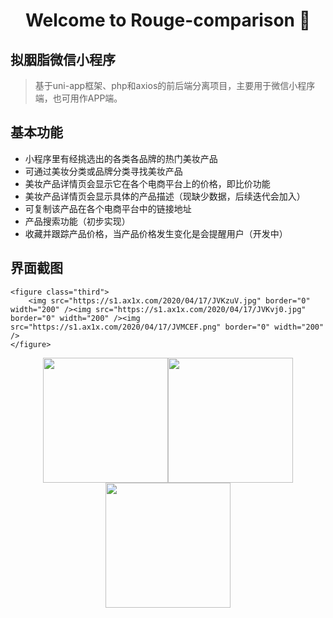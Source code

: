 <h1 align="center">Welcome to Rouge-comparison 👋</h1>

## 拟胭脂微信小程序

> 基于uni-app框架、php和axios的前后端分离项目，主要用于微信小程序端，也可用作APP端。

## 基本功能

- 小程序里有经挑选出的各类各品牌的热门美妆产品
- 可通过美妆分类或品牌分类寻找美妆产品
- 美妆产品详情页会显示它在各个电商平台上的价格，即比价功能
- 美妆产品详情页会显示具体的产品描述（现缺少数据，后续迭代会加入）
- 可复制该产品在各个电商平台中的链接地址
- 产品搜索功能（初步实现）
- 收藏并跟踪产品价格，当产品价格发生变化是会提醒用户（开发中）

## 界面截图


    <figure class="third">
        <img src="https://s1.ax1x.com/2020/04/17/JVKzuV.jpg" border="0" width="200" /><img src="https://s1.ax1x.com/2020/04/17/JVKvj0.jpg" border="0" width="200" /><img src="https://s1.ax1x.com/2020/04/17/JVMCEF.png" border="0" width="200" />
    </figure>

<center>
    <figure class="third">
        <img src="https://s1.ax1x.com/2020/04/17/JVMPN4.png" border="0" width="200" /><img src="https://s1.ax1x.com/2020/04/17/JVMpHU.png" border="0" width="200" /><img src="https://s1.ax1x.com/2020/04/17/JVMSBT.jpg" border="0" width="200" />
    </figure>
</center>
